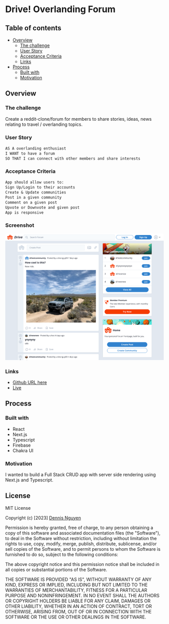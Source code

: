 # Drive! Overlanding Forum

## Table of contents

- [Overview](#overview)
  - [The challenge](#the-challenge)
  - [User Story](#user-story)
  - [Acceptance Criteria](#acceptance-criteria)
  - [Links](#links)
- [Process](#process)
  - [Built with](#built-with)
  - [Motivation](#motivation)

## Overview

### The challenge

Create a reddit-clone/forum for members to share stories, ideas, news relating to travel / overlanding topics.

### User Story

    AS A overlanding enthusiast 
    I WANT to have a forum
    SO THAT I can connect with other members and share interests

### Acceptance Criteria

    App should allow users to:
    Sign Up/Login to their accounts
    Create & Update communities
    Post in a given community
    Comment on a given post
    Upvote or Downvote and given post
    App is responsive

### Screenshot

![large_screen](public/images/reddit-clone-five-liart.vercel.app_.png)

### Links

- [Github URL here](https://github.com/dnsnguy08/reddit_clone)
- [Live](https://reddit-clone-five-liart.vercel.app/)

## Process

### Built with
- React
- Next.js
- Typescript
- Firebase
- Chakra UI

### Motivation
I wanted to build a Full Stack CRUD app with server side rendering using Next.js and Typescript.

## License
MIT License

Copyright (c) [2023] [Dennis Nguyen](https://github.com/dnsnguy08)

Permission is hereby granted, free of charge, to any person obtaining a copy
of this software and associated documentation files (the "Software"), to deal
in the Software without restriction, including without limitation the rights
to use, copy, modify, merge, publish, distribute, sublicense, and/or sell
copies of the Software, and to permit persons to whom the Software is
furnished to do so, subject to the following conditions:

The above copyright notice and this permission notice shall be included in all
copies or substantial portions of the Software.

THE SOFTWARE IS PROVIDED "AS IS", WITHOUT WARRANTY OF ANY KIND, EXPRESS OR
IMPLIED, INCLUDING BUT NOT LIMITED TO THE WARRANTIES OF MERCHANTABILITY,
FITNESS FOR A PARTICULAR PURPOSE AND NONINFRINGEMENT. IN NO EVENT SHALL THE
AUTHORS OR COPYRIGHT HOLDERS BE LIABLE FOR ANY CLAIM, DAMAGES OR OTHER
LIABILITY, WHETHER IN AN ACTION OF CONTRACT, TORT OR OTHERWISE, ARISING FROM,
OUT OF OR IN CONNECTION WITH THE SOFTWARE OR THE USE OR OTHER DEALINGS IN THE
SOFTWARE.
